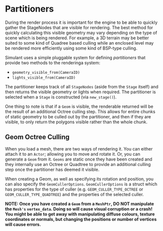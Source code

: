 
# Partitioners

During the render process it is important for the engine to be able to quickly gather the StageNodes that are visible for rendering. The best method for quickly calculating
this visible geometry may vary depending on the type of scene which is being rendered. For example, a 3D terrain may be better suited to some kind of Quadree based culling while an
enclosed level may be rendered more efficiently using some kind of BSP-type culling.

Simulant uses a simple pluggable system for defining _partitioners_ that provide two methods to the renderinga  system:

 - `geometry_visible_from(CameraID)`
 - `lights_visible_from(CameraID)`

The partitioner keeps track of all `StageNodes` (aside from the `Stage` itself) and then returns the visible geometry or lights when required. The partitioner is selected when
a `Stage` is constructed (via `new_stage()`).

One thing to note is that if a `Geom` is visible, the renderable returned will be the result of an additional Octree culling step. This allows for entire chunks of static
geometry to be culled out by the partitioner, and then if they are visible, to only return the polygons visible rather than the whole chunk.

## Geom Octree Culling

When you load a mesh, there are two ways of rendering it. You can either attach it to an `Actor`; allowing
you to move and rotate it. Or, you can generate a `Geom` from it. `Geoms` are static once they have been
created and they internally use an Octree or Quadtree to provide an additional culling step once the partitioner has deemed it visible.

When creating a Geom, as well as specifying its rotation and position, you can also specify the `GeomCullerOptions`. `GeomCullerOptions` is a struct which has properties for the type of culler (e.g. `GEOM_CULLER_TYPE_OCTREE` or `GEOM_CULLER_TYPE_QUADTREE`) and the properties of the selected culler.

**NOTE: Once you have created a `Geom` from a `MeshPtr`, DO NOT manipulate the `Mesh's` `vertex_data`. Doing so will
cause visual corruption or a crash! You might be able to get away with manipulating diffuse colours, texture coordinates
or normals, but changing the positions or number of vertices will cause errors.**
